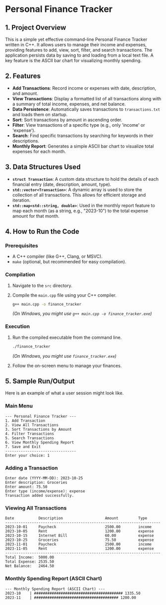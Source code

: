 # Personal Finance Tracker

## 1. Project Overview

This is a simple yet effective command-line Personal Finance Tracker written in C++. It allows users to manage their income and expenses, providing features to add, view, sort, filter, and search transactions. The application persists data by saving to and loading from a local text file. A key feature is the ASCII bar chart for visualizing monthly spending.

## 2. Features

- **Add Transactions**: Record income or expenses with date, description, and amount.
- **View Transactions**: Display a formatted list of all transactions along with a summary of total income, expenses, and net balance.
- **Data Persistence**: Automatically saves transactions to `transactions.txt` and loads them on startup.
- **Sort**: Sort transactions by amount in ascending order.
- **Filter**: View transactions of a specific type (e.g., only 'income' or 'expense').
- **Search**: Find specific transactions by searching for keywords in their descriptions.
- **Monthly Report**: Generates a simple ASCII bar chart to visualize total expenses for each month.

## 3. Data Structures Used

- **`struct Transaction`**: A custom data structure to hold the details of each financial entry (date, description, amount, type).
- **`std::vector<Transaction>`**: A dynamic array is used to store the collection of all transactions. This allows for efficient storage and iteration.
- **`std::map<std::string, double>`**: Used in the monthly report feature to map each month (as a string, e.g., "2023-10") to the total expense amount for that month.

## 4. How to Run the Code

### Prerequisites
- A C++ compiler (like G++, Clang, or MSVC).
- `make` (optional, but recommended for easy compilation).

### Compilation
1.  Navigate to the `src` directory.
2.  Compile the `main.cpp` file using your C++ compiler.

    ```bash
    g++ main.cpp -o finance_tracker
    ```
    *(On Windows, you might use `g++ main.cpp -o finance_tracker.exe`)*

### Execution
1.  Run the compiled executable from the command line.

    ```bash
    ./finance_tracker
    ```
    *(On Windows, you might use `finance_tracker.exe`)*

2.  Follow the on-screen menu to manage your finances.

## 5. Sample Run/Output

Here is an example of what a user session might look like.

### Main Menu
```
--- Personal Finance Tracker ---
1. Add Transaction
2. View All Transactions
3. Sort Transactions by Amount
4. Filter Transactions
5. Search Transactions
6. View Monthly Spending Report
7. Save and Exit
--------------------------------
Enter your choice: 1
```

### Adding a Transaction
```
Enter date (YYYY-MM-DD): 2023-10-25
Enter description: Groceries
Enter amount: 75.50
Enter type (income/expense): expense
Transaction added successfully.
```

### Viewing All Transactions
```
Date           Description                   Amount         Type
----------------------------------------------------------------------
2023-10-01     Paycheck                      2500.00        income
2023-10-05     Rent                          1200.00        expense
2023-10-15     Internet Bill                 60.00          expense
2023-10-25     Groceries                     75.50          expense
2023-11-01     Paycheck                      2500.00        income
2023-11-05     Rent                          1200.00        expense
----------------------------------------------------------------------
Total Income:  5000.00
Total Expense: 2535.50
Net Balance:   2464.50
```

### Monthly Spending Report (ASCII Chart)
```
--- Monthly Spending Report (ASCII Chart) ---
2023-10    | ######################################## 1335.50
2023-11    | ###################################### 1200.00
